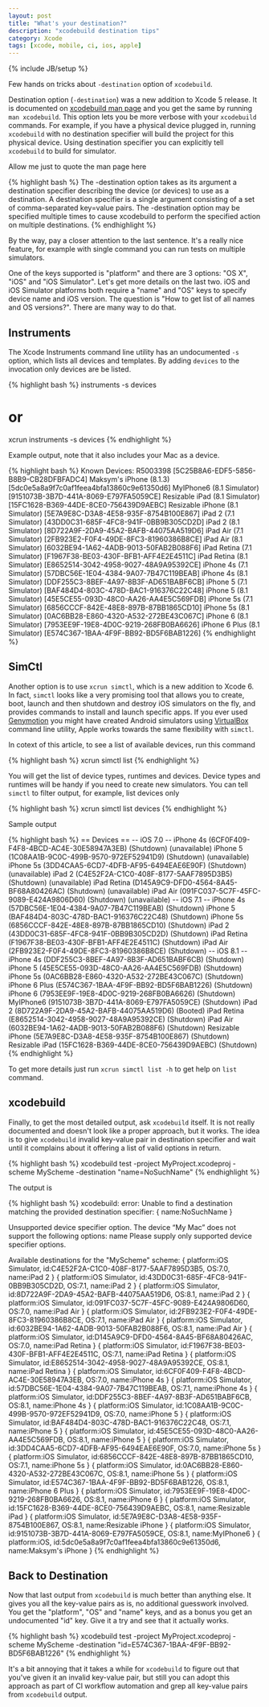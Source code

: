 ```yaml
---
layout: post
title: "What's your destination?"
description: "xcodebuild destination tips"
category: Xcode
tags: [xcode, mobile, ci, ios, apple]
---
```

{% include JB/setup %}

Few hands on tricks about `-destination` option of `xcodebuild`.

<!--more-->

Destination option (`-destination`) was a new addition to Xcode 5 release. It is documented on [xcodebuild man page](https://developer.apple.com/library/mac/documentation/Darwin/Reference/ManPages/man1/xcodebuild.1.html) and you get the same by running `man xcodebuild`. This option lets you be more verbose with your `xcodebuild` commands. For example, if you have a physical device plugged in, running `xcodebuild` with no destination specifier will build the project for this physical device. Using destination specifier you can explicitly tell `xcodebuild` to build for simulator.

Allow me just to quote the man page here

{% highlight bash %}
The -destination option takes as its argument a destination specifier describing the device (or devices) to use as a destination.  A destination specifier is a single argument consisting of a set of comma-separated key=value pairs.  The -destination option may be specified multiple times to cause xcodebuild to perform the specified action on multiple destinations.
{% endhighlight %}

By the way, pay a closer attention to the last sentence. It's a really nice feature, for example with single command you can run tests on multiple simulators.

One of the keys supported is "platform" and there are 3 options: "OS X", "iOS" and "iOS Simulator". Let's get more details on the last two. iOS and iOS Simulator platforms both require a "name" and "OS" keys to specify device name and iOS version. The question is "How to get list of all names and OS versions?". There are many way to do that.

## Instruments

The Xcode Instruments command line utility has an undocumented `-s` option, which lists all devices and templates. By adding `devices` to the invocation only devices are be listed.

{% highlight bash %}
instruments -s devices
# or
xcrun instruments -s devices
{% endhighlight %}

Example output, note that it also includes your Mac as a device.

{% highlight bash %}
Known Devices:
R5003398 [5C25B8A6-EDF5-5856-B8B9-CB28DFBFADC4]
Maksym's iPhone (8.1.3) [5dc0e5a8a9f7c0af1feea4bfa13860c9e61350d6]
MyIPhone6 (8.1 Simulator) [9151073B-3B7D-441A-8069-E797FA5059CE]
Resizable iPad (8.1 Simulator) [15FC1628-B369-44DE-8CE0-756439D9AEBC]
Resizable iPhone (8.1 Simulator) [5E7A9E8C-D3A8-4E58-935F-8754B100E867]
iPad 2 (7.1 Simulator) [43DD0C31-685F-4FC8-941F-0BB9B305CD2D]
iPad 2 (8.1 Simulator) [8D722A9F-2DA9-45A2-BAFB-44075AA519D6]
iPad Air (7.1 Simulator) [2FB923E2-F0F4-49DE-8FC3-81960386B8CE]
iPad Air (8.1 Simulator) [6032BE94-1A62-4ADB-9013-50FAB2B088F6]
iPad Retina (7.1 Simulator) [F1967F38-BE03-430F-BFB1-AFF4E2E4511C]
iPad Retina (8.1 Simulator) [E8652514-3042-4958-9027-48A9A95392CE]
iPhone 4s (7.1 Simulator) [57DBC56E-1E04-4384-9A07-7B47C119BEAB]
iPhone 4s (8.1 Simulator) [DDF255C3-8BEF-4A97-8B3F-AD651BABF6CB]
iPhone 5 (7.1 Simulator) [BAF484D4-803C-478D-BAC1-916376C22C48]
iPhone 5 (8.1 Simulator) [45E5CE55-093D-48C0-AA26-AA4E5C569FDB]
iPhone 5s (7.1 Simulator) [6856CCCF-842E-48E8-897B-87BB1865CD10]
iPhone 5s (8.1 Simulator) [0AC6BB28-E860-4320-A532-272BE43C067C]
iPhone 6 (8.1 Simulator) [7953EE9F-19E8-4D0C-9219-268FB0BA6626]
iPhone 6 Plus (8.1 Simulator) [E574C367-1BAA-4F9F-BB92-BD5F6BAB1226]
{% endhighlight %}

## SimCtl

Another option is to use `xcrun simctl`, which is a new addition to Xcode 6. In fact, `simctl` looks like a very promising tool that allows you to create, boot, launch and then shutdown and destroy iOS simulators on the fly, and provides commands to install and launch specific apps. If you ever used [Genymotion](https://www.genymotion.com/#!/) you might have created Android simulators using [VirtualBox](https://www.virtualbox.org/) command line utility, Apple works towards the same flexibility with `simctl`.

In cotext of this article, to see a list of available devices, run this command

{% highlight bash %}
xcrun simctl list
{% endhighlight %}

You will get the list of device types, runtimes and devices. Device types and runtimes will be handy if you need to create new simulators. You can tell `simctl` to filter output, for example, list devices only


{% highlight bash %}
xcrun simctl list devices
{% endhighlight %}

Sample output

{% highlight bash %}
== Devices ==
-- iOS 7.0 --
    iPhone 4s (6CF0F409-F4F8-4BCD-AC4E-30E58947A3EB) (Shutdown) (unavailable)
    iPhone 5 (1C08AA1B-9C0C-499B-9570-972EF52941D9) (Shutdown) (unavailable)
    iPhone 5s (3DD4CAA5-6CD7-4DFB-AF95-6494EAE6E90F) (Shutdown) (unavailable)
    iPad 2 (C4E52F2A-C1C0-408F-8177-5AAF7895D3B5) (Shutdown) (unavailable)
    iPad Retina (D145A9C9-DFD0-4564-8A45-BF68A80426AC) (Shutdown) (unavailable)
    iPad Air (091FC037-5C7F-45FC-9089-E424A9806D60) (Shutdown) (unavailable)
-- iOS 7.1 --
    iPhone 4s (57DBC56E-1E04-4384-9A07-7B47C119BEAB) (Shutdown)
    iPhone 5 (BAF484D4-803C-478D-BAC1-916376C22C48) (Shutdown)
    iPhone 5s (6856CCCF-842E-48E8-897B-87BB1865CD10) (Shutdown)
    iPad 2 (43DD0C31-685F-4FC8-941F-0BB9B305CD2D) (Shutdown)
    iPad Retina (F1967F38-BE03-430F-BFB1-AFF4E2E4511C) (Shutdown)
    iPad Air (2FB923E2-F0F4-49DE-8FC3-81960386B8CE) (Shutdown)
-- iOS 8.1 --
    iPhone 4s (DDF255C3-8BEF-4A97-8B3F-AD651BABF6CB) (Shutdown)
    iPhone 5 (45E5CE55-093D-48C0-AA26-AA4E5C569FDB) (Shutdown)
    iPhone 5s (0AC6BB28-E860-4320-A532-272BE43C067C) (Shutdown)
    iPhone 6 Plus (E574C367-1BAA-4F9F-BB92-BD5F6BAB1226) (Shutdown)
    iPhone 6 (7953EE9F-19E8-4D0C-9219-268FB0BA6626) (Shutdown)
    MyIPhone6 (9151073B-3B7D-441A-8069-E797FA5059CE) (Shutdown)
    iPad 2 (8D722A9F-2DA9-45A2-BAFB-44075AA519D6) (Booted)
    iPad Retina (E8652514-3042-4958-9027-48A9A95392CE) (Shutdown)
    iPad Air (6032BE94-1A62-4ADB-9013-50FAB2B088F6) (Shutdown)
    Resizable iPhone (5E7A9E8C-D3A8-4E58-935F-8754B100E867) (Shutdown)
    Resizable iPad (15FC1628-B369-44DE-8CE0-756439D9AEBC) (Shutdown)
{% endhighlight %}

To get more details just run `xcrun simctl list -h` to get help on `list` command.

## xcodebuild

Finally, to get the most detailed output, ask `xcodebuild` itself. It is not really documented and doesn't look like a proper approach, but it works. The idea is to give `xcodebuild` invalid key-value pair in destination specifier and wait until it complains about it offering a list of valid options in return.

{% highlight bash %}
xcodebuild test -project MyProject.xcodeproj -scheme MyScheme -destination "name=NoSuchName"
{% endhighlight %}

The output is

{% highlight bash %}
xcodebuild: error: Unable to find a destination matching the provided destination specifier:
    { name:NoSuchName }

  Unsupported device specifier option.
  The device “My Mac” does not support the following options: name
  Please supply only supported device specifier options.

  Available destinations for the "MyScheme" scheme:
    { platform:iOS Simulator, id:C4E52F2A-C1C0-408F-8177-5AAF7895D3B5, OS:7.0, name:iPad 2 }
    { platform:iOS Simulator, id:43DD0C31-685F-4FC8-941F-0BB9B305CD2D, OS:7.1, name:iPad 2 }
    { platform:iOS Simulator, id:8D722A9F-2DA9-45A2-BAFB-44075AA519D6, OS:8.1, name:iPad 2 }
    { platform:iOS Simulator, id:091FC037-5C7F-45FC-9089-E424A9806D60, OS:7.0, name:iPad Air }
    { platform:iOS Simulator, id:2FB923E2-F0F4-49DE-8FC3-81960386B8CE, OS:7.1, name:iPad Air }
    { platform:iOS Simulator, id:6032BE94-1A62-4ADB-9013-50FAB2B088F6, OS:8.1, name:iPad Air }
    { platform:iOS Simulator, id:D145A9C9-DFD0-4564-8A45-BF68A80426AC, OS:7.0, name:iPad Retina }
    { platform:iOS Simulator, id:F1967F38-BE03-430F-BFB1-AFF4E2E4511C, OS:7.1, name:iPad Retina }
    { platform:iOS Simulator, id:E8652514-3042-4958-9027-48A9A95392CE, OS:8.1, name:iPad Retina }
    { platform:iOS Simulator, id:6CF0F409-F4F8-4BCD-AC4E-30E58947A3EB, OS:7.0, name:iPhone 4s }
    { platform:iOS Simulator, id:57DBC56E-1E04-4384-9A07-7B47C119BEAB, OS:7.1, name:iPhone 4s }
    { platform:iOS Simulator, id:DDF255C3-8BEF-4A97-8B3F-AD651BABF6CB, OS:8.1, name:iPhone 4s }
    { platform:iOS Simulator, id:1C08AA1B-9C0C-499B-9570-972EF52941D9, OS:7.0, name:iPhone 5 }
    { platform:iOS Simulator, id:BAF484D4-803C-478D-BAC1-916376C22C48, OS:7.1, name:iPhone 5 }
    { platform:iOS Simulator, id:45E5CE55-093D-48C0-AA26-AA4E5C569FDB, OS:8.1, name:iPhone 5 }
    { platform:iOS Simulator, id:3DD4CAA5-6CD7-4DFB-AF95-6494EAE6E90F, OS:7.0, name:iPhone 5s }
    { platform:iOS Simulator, id:6856CCCF-842E-48E8-897B-87BB1865CD10, OS:7.1, name:iPhone 5s }
    { platform:iOS Simulator, id:0AC6BB28-E860-4320-A532-272BE43C067C, OS:8.1, name:iPhone 5s }
    { platform:iOS Simulator, id:E574C367-1BAA-4F9F-BB92-BD5F6BAB1226, OS:8.1, name:iPhone 6 Plus }
    { platform:iOS Simulator, id:7953EE9F-19E8-4D0C-9219-268FB0BA6626, OS:8.1, name:iPhone 6 }
    { platform:iOS Simulator, id:15FC1628-B369-44DE-8CE0-756439D9AEBC, OS:8.1, name:Resizable iPad }
    { platform:iOS Simulator, id:5E7A9E8C-D3A8-4E58-935F-8754B100E867, OS:8.1, name:Resizable iPhone }
    { platform:iOS Simulator, id:9151073B-3B7D-441A-8069-E797FA5059CE, OS:8.1, name:MyIPhone6 }
    { platform:iOS, id:5dc0e5a8a9f7c0af1feea4bfa13860c9e61350d6, name:Maksym's iPhone }
{% endhighlight %}

## Back to Destination

Now that last output from `xcodebuild` is much better than anything else. It gives you all the key-value pairs as is, no additional guesswork involved. You get the "platform", "OS" and "name" keys, and as a bonus you get an undocumented "id" key. Give it a try and see that it actually works.

{% highlight bash %}
xcodebuild test -project MyProject.xcodeproj -scheme MyScheme -destination "id=E574C367-1BAA-4F9F-BB92-BD5F6BAB1226"
{% endhighlight %}

It's a bit annoying that it takes a while for `xcodebuild` to figure out that you've given it an invalid key-value pair, but still you can adopt this approach as part of CI workflow automation and grep all key-value pairs from `xcodebuild` output.
